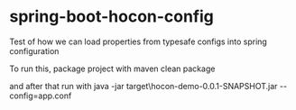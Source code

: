 # spring-boot-hocon-config
Test of how we can load properties from typesafe configs into spring configuration

To run this, package project with 
maven clean package

and after that run with
java -jar target\hocon-demo-0.0.1-SNAPSHOT.jar --config=app.conf
